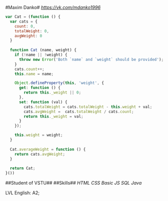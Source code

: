 #Maxim Danko#
*https://vk.com/mdanko1996*

```javascript
var Cat = (function () {
  var cats = {
    count: 0,
    totalWeight: 0,
    avgWeight: 0
  }
  
  function Cat (name, weight) {
    if (!name || !weight) {
      throw new Error('Both `name` and `weight` should be provided');
    }
    cats.count++;
    this.name = name;

    Object.defineProperty(this, 'weight', {
      get: function () {
        return this._weight || 0;
      },
      set: function (val) {
        cats.totalWeight = cats.totalWeight - this.weight + val;
        cats.avgWeight =  cats.totalWeight / cats.count;
        return this._weight = val;
      }
    });

    this.weight = weight;
  }
  
  Cat.averageWeight = function () {
    return cats.avgWeight;
  }
  
  return Cat;
}())				
```
##Student of VSTU##
##Skills##
*HTML*
*CSS*
*Basic JS*
*SQL*
*Java*

LVL English: A2;

